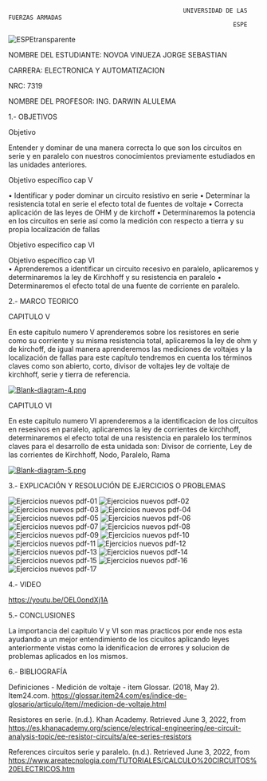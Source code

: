                                                      UNIVERSIDAD DE LAS FUERZAS ARMADAS 
                                                                   ESPE
                                      

![ESPEtransparente](https://user-images.githubusercontent.com/105685180/171860171-cabf01dd-6a37-4fbb-9367-304126736273.png)




NOMBRE DEL ESTUDIANTE: NOVOA VINUEZA JORGE SEBASTIAN 
  
CARRERA: ELECTRONICA Y AUTOMATIZACION 

NRC: 7319

NOMBRE DEL PROFESOR: ING. DARWIN ALULEMA



1.- OBJETIVOS 

Objetivo

Entender y dominar de una manera correcta lo que son los circuitos en serie y en paralelo con nuestros conocimientos previamente estudiados en las unidades anteriores. 

Objetivo específico cap V

•	Identificar y poder dominar un circuito resistivo en serie 
•	Determinar la resistencia total en serie  el efecto total de fuentes de voltaje
•	Correcta aplicación de las leyes de OHM y de kirchoff
•	Determinaremos la potencia en los circuitos en serie así como la medición con respecto a tierra y su propia localización de fallas 

Objetivo especifico cap VI

Objetivo específico cap VI						
•	Aprenderemos a identificar un circuito recesivo en paralelo, aplicaremos y determinaremos la ley de Kirchhoff y su resistencia en paralelo 
•	Determinaremos el efecto total de una fuente de corriente en paralelo.


2.- MARCO TEORICO 

CAPITULO V

En este capítulo numero V aprenderemos sobre los resistores en serie como su corriente y su misma resistencia total, aplicaremos la ley de ohm y de kirchoff, de igual manera aprenderemos las mediciones de voltajes y la localización de fallas para este capítulo tendremos en cuenta los términos claves como son abierto, corto, divisor de voltajes ley de voltaje de kirchhoff, serie y tierra de referencia.

[![Blank-diagram-4.png](https://i.postimg.cc/N03w2wf9/Blank-diagram-4.png)](https://postimg.cc/Lq3WGwP2)

CAPITULO VI

En este capitulo numero VI aprenderemos a la identificacion de los circuitos en resesivos en paralelo, aplicaremos la ley de corrientes de kirchhoff, determinaremos el efecto total de una resistencia en paralelo los terminos claves para el desarrollo de esta unidada son: Divisor de corriente, Ley de las corrientes de Kirchhoff, Nodo, Paralelo, Rama

[![Blank-diagram-5.png](https://i.postimg.cc/DztN1B2p/Blank-diagram-5.png)](https://postimg.cc/67fzXV4C)

3.- EXPLICACIÓN Y RESOLUCIÓN DE EJERCICIOS O PROBLEMAS

![Ejercicios nuevos pdf-01](https://user-images.githubusercontent.com/105685180/171860692-b7612e93-a1a1-4981-a3b2-da1a9388a784.png)
![Ejercicios nuevos pdf-02](https://user-images.githubusercontent.com/105685180/171860694-78d4a9f2-b8a3-46f1-a338-2368c1502b18.png)
![Ejercicios nuevos pdf-03](https://user-images.githubusercontent.com/105685180/171860696-14285838-33bd-458c-9304-7f1bb741b5ef.png)
![Ejercicios nuevos pdf-04](https://user-images.githubusercontent.com/105685180/171860697-ea4b566b-4a8b-4eb8-9c51-1a11c02434dc.png)
![Ejercicios nuevos pdf-05](https://user-images.githubusercontent.com/105685180/171860698-28da1498-0faf-46f2-abdc-76b22310440e.png)
![Ejercicios nuevos pdf-06](https://user-images.githubusercontent.com/105685180/171860701-421b5694-f02b-411e-bf38-a0abd5a0eef4.png)
![Ejercicios nuevos pdf-07](https://user-images.githubusercontent.com/105685180/171860703-ea8fcc04-e21a-473f-9222-f97edcc49b72.png)
![Ejercicios nuevos pdf-08](https://user-images.githubusercontent.com/105685180/171860706-792b5f5e-d374-4d60-9440-802fb03f6239.png)
![Ejercicios nuevos pdf-09](https://user-images.githubusercontent.com/105685180/171860708-f319fc7c-7684-42f7-b5f0-081cab2a1090.png)
![Ejercicios nuevos pdf-10](https://user-images.githubusercontent.com/105685180/171860709-0b84458c-047e-4edf-837d-dd8af9e245e2.png)
![Ejercicios nuevos pdf-11](https://user-images.githubusercontent.com/105685180/171860710-20d60927-7c01-45f9-805e-45d51c7b8eff.png)
![Ejercicios nuevos pdf-12](https://user-images.githubusercontent.com/105685180/171860712-ad56d5f9-777a-4cc7-89d4-5e26d338ad49.png)
![Ejercicios nuevos pdf-13](https://user-images.githubusercontent.com/105685180/171860716-731f684a-116e-42aa-adcd-99a4d7b75468.png)
![Ejercicios nuevos pdf-14](https://user-images.githubusercontent.com/105685180/171860717-89be046c-ce5b-45b6-a656-04df8ab0699a.png)
![Ejercicios nuevos pdf-15](https://user-images.githubusercontent.com/105685180/171860719-59e59c50-57e5-47c4-a299-f5f7c666039d.png)
![Ejercicios nuevos pdf-16](https://user-images.githubusercontent.com/105685180/171860721-66f5dbb1-d30f-4751-968f-78ad372e51c1.png)
![Ejercicios nuevos pdf-17](https://user-images.githubusercontent.com/105685180/171860723-87fbf168-5515-48c6-a559-51446a7305bf.png)


4.- VIDEO

https://youtu.be/OEL0ondXj1A

5.- CONCLUSIONES

La importancia del capitulo V y VI son mas practicos por ende nos esta ayudando a un mejor entendimiento de los cicuitos aplicando leyes anteriormente vistas como la idenificacion de errores y solucion de problemas aplicados en los mismos.


6.- BIBLIOGRAFÍA


Definiciones - Medición de voltaje - item Glossar. (2018, May 2). Item24.com. https://glossar.item24.com/es/indice-de-glosario/articulo/item//medicion-de-voltaje.html

Resistores en serie. (n.d.). Khan Academy. Retrieved June 3, 2022, from https://es.khanacademy.org/science/electrical-engineering/ee-circuit-analysis-topic/ee-resistor-circuits/a/ee-series-resistors

References
circuitos serie y paralelo. (n.d.). Retrieved June 3, 2022, from https://www.areatecnologia.com/TUTORIALES/CALCULO%20CIRCUITOS%20ELECTRICOS.htm

